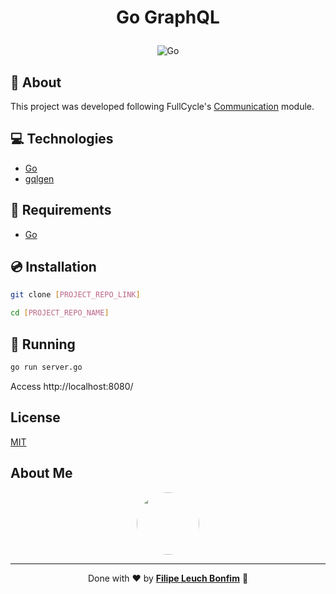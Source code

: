 # <p align="center">Go GraphQL</p>

<p align="center">
    <img src="https://img.shields.io/badge/Code-Go-informational?style=flat-square&logo=go&color=00ADD8" alt="Go" />
</p>

## 💬 About

This project was developed following FullCycle's [Communication](https://portal.code.education/lms/#/180/163/116/conteudos?capitulo=786&conteudo=6837) module.

## :computer: Technologies

-   [Go](https://golang.org/)
-   [gqlgen](https://github.com/99designs/gqlgen)

## :scroll: Requirements

-   [Go](https://golang.org/)

## :cd: Installation

```sh
git clone [PROJECT_REPO_LINK]
```

```sh
cd [PROJECT_REPO_NAME]
```

## :runner: Running

```sh
go run server.go
```

Access http://localhost:8080/

## License

[MIT](https://choosealicense.com/licenses/mit/)

## About Me

<p align="center">
    <a style="font-weight: bold" href="https://www.linkedin.com/in/filipe1309/">
    <img style="border-radius:50%" width="100px; "src="https://avatars.githubusercontent.com/u/2081014?s=60&v=4"/>
    </a>
</p>

---

<p align="center">
    Done with ♥ by <a style="font-weight: bold" href="https://www.linkedin.com/in/filipe1309/">Filipe Leuch Bonfim</a> 🖖
</p>
